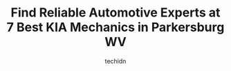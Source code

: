 ---
layout: ampstory
image: https://images.unsplash.com/photo-1654159866298-e3c8ee93e43b?ixlib=rb-4.0.3&ixid=MnwxMjA3fDB8MHxwaG90by1wYWdlfHx8fGVufDB8fHx8&auto=format&fit=crop&w=640&h=853&q=80
author: techidn
featured: false
description: Discover the 7 best KIA Mechanic in Parkersburg WV, USA and ensure your vehicle receives the highest quality of care. These trusted professionals are known for their skill, knowledge, and de
title: Find Reliable Automotive Experts at 7 Best KIA Mechanics in Parkersburg WV
cover:
   title: Find Reliable Automotive Experts at 7 Best KIA Mechanics in Parkersburg WV
   subtitle: Rickpate
   background: https://images.unsplash.com/photo-1654159866298-e3c8ee93e43b?ixlib=rb-4.0.3&ixid=MnwxMjA3fDB8MHxwaG90by1wYWdlfHx8fGVufDB8fHx8&auto=format&fit=crop&w=640&h=853&q=80

pages: 
 - layout: thirds
   top: <h1>#1 WARNER KIA</h1>
   bottom: "<p>Service center review.I drove an hour and 15 minutes to come here because my local dealer didnt have an opening for 2 weeks.Excellent customer service when I first cal</p>"
   background: https://www.knot35.com/toplist/wp-content/uploads/2023/06/best-kia-mechanic-1-in-parkersburg-wv-1685842137.jpeg
   backgroundblur: true
 - layout: thirds
   top: <h1>#2 Astorg Auto-Chrysler Dodge Jeep Ram</h1>
   bottom: "<p>1501 Seventh St, Parkersburg, WV 26101, United States</p>"
   background: https://www.knot35.com/toplist/wp-content/uploads/2023/06/best-kia-mechanic-2-in-parkersburg-wv-1685842137.jpeg
   cta:
      link: https://www.knot35.com/toplist/find-reliable-automotive-experts-at-7-best-kia-mechanics-in-parkersburg-wv/
      text: Find Reliable Automotive Experts at 7 Best KIA Mechanics in Parkersburg WV
 - layout: thirds
   top: <h1>#3 Louis Thomas Subaru</h1>
   bottom: "<p>636 Seventh St, Parkersburg, WV 26101, United States</p>"
   background: https://www.knot35.com/toplist/wp-content/uploads/2023/06/best-kia-mechanic-3-in-parkersburg-wv-1685842138.jpeg
   cta:
      link: https://www.knot35.com/toplist/find-reliable-automotive-experts-at-7-best-kia-mechanics-in-parkersburg-wv/
      text: Find Reliable Automotive Experts at 7 Best KIA Mechanics in Parkersburg WV
 - layout: thirds
   top: <h1>#4 Astorg Pre-Owned on Lakeview</h1>
   bottom: "<p>3508 Murdoch Ave, Parkersburg, WV 26101, United States</p>"
   background: https://images.unsplash.com/photo-1580610447943-1bfbef5efe07?ixlib=rb-4.0.3&ixid=MnwxMjA3fDB8MHxwaG90by1wYWdlfHx8fGVufDB8fHx8&auto=format&fit=crop&w=640&h=853&q=80
   cta:
      link: https://www.knot35.com/toplist/find-reliable-automotive-experts-at-7-best-kia-mechanics-in-parkersburg-wv/
      text: Find Reliable Automotive Experts at 7 Best KIA Mechanics in Parkersburg WV
 - layout: thirds
   top: <h1>#5 Cornerstone Auto Service</h1>
   bottom: "<p>2716 Camden Ave, Parkersburg, WV 26101, United States</p>"
   background: https://images.unsplash.com/photo-1618556658017-fd9c732d1360?ixlib=rb-4.0.3&ixid=MnwxMjA3fDB8MHxwaG90by1wYWdlfHx8fGVufDB8fHx8&auto=format&fit=crop&w=640&h=853&q=80
   cta:
      link: https://www.knot35.com/toplist/find-reliable-automotive-experts-at-7-best-kia-mechanics-in-parkersburg-wv/
      text: Find Reliable Automotive Experts at 7 Best KIA Mechanics in Parkersburg WV
 - layout: thirds
   top: <h1>#6 Pioneer Honda of Parkersburg</h1>
   bottom: "<p>1920 Garfield Ave, Parkersburg, WV 26101, United States</p>"
   background: https://images.unsplash.com/photo-1615749413727-825b59a857b5?ixlib=rb-4.0.3&ixid=MnwxMjA3fDB8MHxwaG90by1wYWdlfHx8fGVufDB8fHx8&auto=format&fit=crop&w=640&h=853&q=80
   cta:
      link: https://www.knot35.com/toplist/find-reliable-automotive-experts-at-7-best-kia-mechanics-in-parkersburg-wv/
      text: Find Reliable Automotive Experts at 7 Best KIA Mechanics in Parkersburg WV
 - layout: thirds
   top: <h1>#7 K & M Auto Repair</h1>
   bottom: "<p>1799 Camden Ave, Parkersburg, WV 26101, United States</p>"
   background: https://images.unsplash.com/photo-1540457036297-448b6b99e91c?ixlib=rb-4.0.3&ixid=MnwxMjA3fDB8MHxwaG90by1wYWdlfHx8fGVufDB8fHx8&auto=format&fit=crop&w=640&h=853&q=80
   cta:
      link: https://www.knot35.com/toplist/find-reliable-automotive-experts-at-7-best-kia-mechanics-in-parkersburg-wv/
      text: Find Reliable Automotive Experts at 7 Best KIA Mechanics in Parkersburg WV
 - layout: thirds
   middle: Continue reading...
   background: https://images.unsplash.com/photo-1527067829737-402993088e6b?ixlib=rb-4.0.3&ixid=MnwxMjA3fDB8MHxwaG90by1wYWdlfHx8fGVufDB8fHx8&auto=format&fit=crop&w=640&h=853&q=80
   cta:
      link: https://www.knot35.com/toplist/find-reliable-automotive-experts-at-7-best-kia-mechanics-in-parkersburg-wv/
      text: Find Reliable Automotive Experts at 7 Best KIA Mechanics in Parkersburg WV
      
---